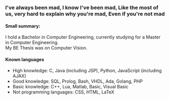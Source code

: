 ### I've always been mad, I know I've been mad, Like the most of us, very hard to explain why you're mad, Even if you're not mad

#### Small summary:
I hold a Bachelor in Computer Engineering, currently studying for a Master in Computer Engineering.  
My BE Thesis was on Computer Vision.  

#### Known languages
- High knowledge: C, Java (including JSP), Python, JavaScript (including AJAX)
- Good knowledge: SQL, Prolog, Bash, VHDL, Ada, Golang, PHP
- Basic knowledge: C++, Lua, Matlab, Basic, Visual Basic
- Not programming languages: CSS, HTML, LaTeX
